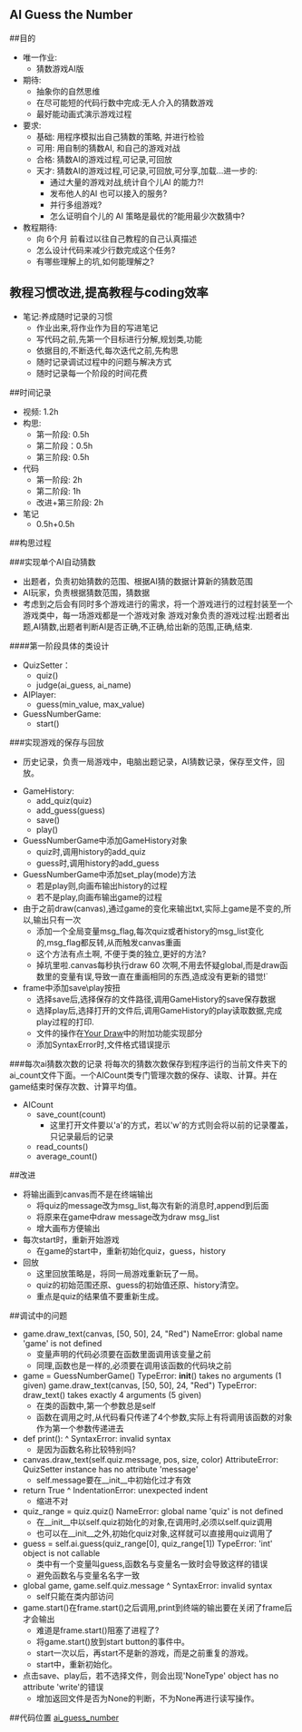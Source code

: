 ﻿## AI Guess the Number
##目的
- 唯一作业:
  + 猜数游戏AI版
- 期待:
  + 抽象你的自然思维
  + 在尽可能短的代码行数中完成:无人介入的猜数游戏
  + 最好能动画式演示游戏过程
- 要求:
  + 基础: 用程序模拟出自己猜数的策略, 并进行检验
  + 可用: 用自制的猜数AI, 和自己的游戏对战
  + 合格: 猜数AI的游戏过程,可记录,可回放
  + 天才: 猜数AI的游戏过程,可记录,可回放,可分享,加载...进一步的:
    * 通过大量的游戏对战,统计自个儿AI 的能力?! 
    * 发布他人的AI 也可以接入的服务?
    * 并行多组游戏?
    * 怎么证明自个儿的 AI 策略是最优的?能用最少次数猜中?
- 教程期待:
  + 向 6个月 前看过以往自己教程的自己认真描述
  + 怎么设计代码来减少行数完成这个任务?
  + 有哪些理解上的坑,如何能理解之?

## 教程习惯改进,提高教程与coding效率
+ 笔记:养成随时记录的习惯
  - 作业出来,将作业作为目的写进笔记
  - 写代码之前,先第一个目标进行分解,规划类,功能
  - 依据目的,不断迭代,每次迭代之前,先构思
  - 随时记录调试过程中的问题与解决方式
  - 随时记录每一个阶段的时间花费

##时间记录
+ 视频: 1.2h
+ 构思:
  - 第一阶段: 0.5h
  - 第二阶段：0.5h
  - 第三阶段: 0.5h
+ 代码
  - 第一阶段: 2h
  - 第二阶段: 1h
  - 改进+第三阶段: 2h
+ 笔记
  - 0.5h+0.5h

##构思过程

###实现单个AI自动猜数
* 出题者，负责初始猜数的范围、根据AI猜的数据计算新的猜数范围
* AI玩家，负责根据猜数范围，猜数据
* 考虑到之后会有同时多个游戏进行的需求，将一个游戏进行的过程封装至一个游戏类中，每一场游戏都是一个游戏对象
  游戏对象负责的游戏过程:出题者出题,AI猜数,出题者判断AI是否正确,不正确,给出新的范围,正确,结束.

####第一阶段具体的类设计
+ QuizSetter：
  - quiz()
  - judge(ai_guess, ai_name)
+ AIPlayer:
  - guess(min_value, max_value)
+ GuessNumberGame:
  - start()

###实现游戏的保存与回放
* 历史记录，负责一局游戏中，电脑出题记录，AI猜数记录，保存至文件，回放。
+ GameHistory:
  - add_quiz(quiz)
  - add_guess(guess)
  - save()
  - play()
+ GuessNumberGame中添加GameHistory对象
  - quiz时,调用history的add_quiz
  - guess时,调用history的add_guess
+ GuessNumberGame中添加set_play(mode)方法
  - 若是play则,向画布输出history的过程
  - 若不是play,向画布输出game的过程
+ 由于之前draw(canvas),通过game的变化来输出txt,实际上game是不变的,所以,输出只有一次
  - 添加一个全局变量msg_flag,每次quiz或者history的msg_list变化的,msg_flag都反转,从而触发canvas重画
  - 这个方法有点土啊, 不便于类的独立,更好的方法?
  - 掉坑里啦.canvas每秒执行draw 60 次啊,不用去怀疑global,而是draw函数里的变量有误,导致一直在重画相同的东西,造成没有更新的错觉!`
+ frame中添加save\play按扭
  - 选择save后,选择保存的文件路径,调用GameHistory的save保存数据
  - 选择play后,选择打开的文件后,调用GameHistory的play读取数据,完成play过程的打印.
  - 文件的操作在[Your Draw](your_draw.md)中的附加功能实现部分
  - 添加SyntaxError时,文件格式错误提示

###每次ai猜数次数的记录
将每次的猜数次数保存到程序运行的当前文件夹下的ai_count文件下面。一个AICount类专门管理次数的保存、读取、计算。并在game结束时保存次数、计算平均值。
+ AICount
  - save_count(count)
    * 这里打开文件要以'a'的方式，若以'w'的方式则会将以前的记录覆盖，只记录最后的记录
  - read_counts()
  - average_count()

##改进
+ 将输出画到canvas而不是在终端输出
  - 将quiz的message改为msg_list,每次有新的消息时,append到后面
  - 将原来在game中draw message改为draw msg_list
  - 增大画布方便输出
+ 每次start时，重新开始游戏
  - 在game的start中，重新初始化quiz，guess，history
+ 回放
  - 这里回放策略是，将同一局游戏重新玩了一局。
  - quiz的初始范围还原、guess的初始值还原、history清空。
  - 重点是quiz的结果值不要重新生成。

##调试中的问题
+ game.draw_text(canvas, [50, 50], 24, "Red")
  NameError: global name 'game' is not defined
  - 变量声明的代码必须要在函数里面调用该变量之前
  - 同理,函数也是一样的,必须要在调用该函数的代码块之前
+ game = GuessNumberGame()
  TypeError: __init__() takes no arguments (1 given)
  game.draw_text(canvas, [50, 50], 24, "Red")
  TypeError: draw_text() takes exactly 4 arguments (5 given)
  - 在类的函数中,第一个参数总是self
  - 函数在调用之时,从代码看只传递了4个参数,实际上有将调用该函数的对象作为第一个参数传递进去
+ def print():
           ^
  SyntaxError: invalid syntax
  - 是因为函数名称比较特别吗?
+ canvas.draw_text(self.quiz.message, pos, size, color)
  AttributeError: QuizSetter instance has no attribute 'message'
  - self.message要在__init__中初始化过才有效
+ return True
   ^
  IndentationError: unexpected indent
  - 缩进不对
+ quiz_range = quiz.quiz()
  NameError: global name 'quiz' is not defined
  - 在__init__中以self.quiz初始化的对象,在调用时,必须以self.quiz调用
  - 也可以在__init__之外,初始化quiz对象,这样就可以直接用quiz调用了
+ guess = self.ai.guess(quiz_range[0], quiz_range[1])
  TypeError: 'int' object is not callable
  - 类中有一个变量叫guess,函数名与变量名一致时会导致这样的错误
  - 避免函数名与变量名名字一致
+ global game, game.self.quiz.message
                      ^
  SyntaxError: invalid syntax
  - self只能在类内部访问
+ game.start()在frame.start()之后调用,print到终端的输出要在关闭了frame后才会输出
  - 难道是frame.start()阻塞了进程了?
  - 将game.start()放到start button的事件中。
  - start一次以后，再start不是新的游戏，而是之前重复的游戏。
  - start中，重新初始化。
+ 点击save、play后，若不选择文件，则会出现'NoneType' object has no attribute 'write'的错误
  - 增加返回文件是否为None的判断，不为None再进行读写操作。

##代码位置
[ai_guess_number](https://github.com/Lillianmin/omooc.py/blob/master/src/iippy-3/ai_guess_number.py)
